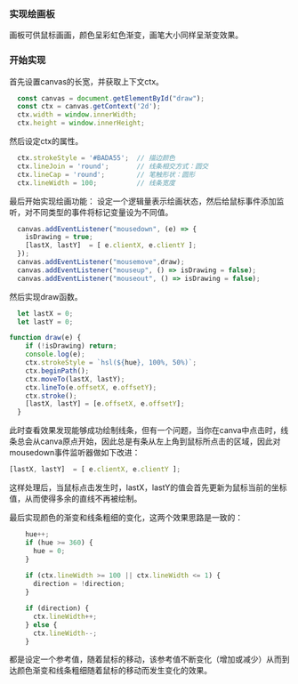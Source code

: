 ### 实现绘画板

画板可供鼠标画画，颜色呈彩虹色渐变，画笔大小同样呈渐变效果。

### 开始实现
首先设置canvas的长宽，并获取上下文ctx。
```javascript
  const canvas = document.getElementById("draw");
  const ctx = canvas.getContext('2d');
  ctx.width = window.innerWidth;
  ctx.height = window.innerHeight;
```

然后设定ctx的属性。
```javascript
  ctx.strokeStyle = '#BADA55';  // 描边颜色
  ctx.lineJoin = 'round';       // 线条相交方式：圆交
  ctx.lineCap = 'round';        // 笔触形状：圆形
  ctx.lineWidth = 100;          // 线条宽度
```

最后开始实现绘画功能：
设定一个逻辑量表示绘画状态，然后给鼠标事件添加监听，对不同类型的事件将标记变量设为不同值。
```javascript
  canvas.addEventListener("mousedown", (e) => {
    isDrawing = true;
    [lastX, lastY]  = [ e.clientX, e.clientY ];
  });
  canvas.addEventListener("mousemove",draw);
  canvas.addEventListener("mouseup", () => isDrawing = false);
  canvas.addEventListener("mouseout", () => isDrawing = false);
```

然后实现draw函数。
```javascript
  let lastX = 0;
  let lastY = 0;

function draw(e) {
    if (!isDrawing) return;
    console.log(e);
    ctx.strokeStyle = `hsl(${hue}, 100%, 50%)`;
    ctx.beginPath();
    ctx.moveTo(lastX, lastY);
    ctx.lineTo(e.offsetX, e.offsetY);
    ctx.stroke();
    [lastX, lastY] = [e.offsetX, e.offsetY];
  }
```
此时查看效果发现能够成功绘制线条，但有一个问题，当你在canva中点击时，线条总会从canva原点开始，因此总是有条从左上角到鼠标所点击的区域，因此对mousedown事件监听器做如下改进：
```javascript
[lastX, lastY]  = [ e.clientX, e.clientY ];
```
这样处理后，当鼠标点击发生时，lastX，lastY的值会首先更新为鼠标当前的坐标值，从而使得多余的直线不再被绘制。

最后实现颜色的渐变和线条粗细的变化，这两个效果思路是一致的：
```javascript
    hue++;
    if (hue >= 360) {
      hue = 0;
    }
    
    if (ctx.lineWidth >= 100 || ctx.lineWidth <= 1) {
      direction = !direction;
    }

    if (direction) {
      ctx.lineWidth++;
    } else {
      ctx.lineWidth--;
    }
```

都是设定一个参考值，随着鼠标的移动，该参考值不断变化（增加或减少）从而到达颜色渐变和线条粗细随着鼠标的移动而发生变化的效果。
